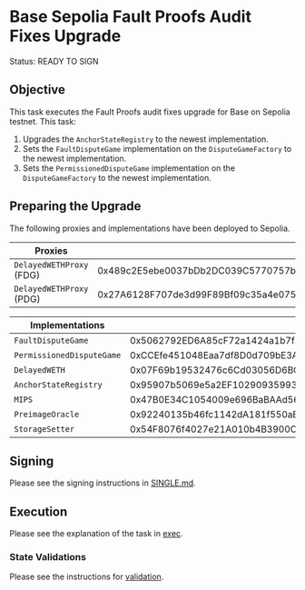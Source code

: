 # Base Sepolia Fault Proofs Audit Fixes Upgrade

Status: READY TO SIGN

## Objective

This task executes the Fault Proofs audit fixes upgrade for Base on Sepolia testnet. This task:

1. Upgrades the `AnchorStateRegistry` to the newest implementation.
2. Sets the `FaultDisputeGame` implementation on the `DisputeGameFactory` to the newest implementation.
3. Sets the `PermissionedDisputeGame` implementation on the `DisputeGameFactory` to the newest implementation.

## Preparing the Upgrade

The following proxies and implementations have been deployed to Sepolia.

| **Proxies**                |                                            |
|----------------------------|--------------------------------------------|
| `DelayedWETHProxy` (FDG)   | 0x489c2E5ebe0037bDb2DC039C5770757b8E54eA1F |
| `DelayedWETHProxy` (PDG)   | 0x27A6128F707de3d99F89Bf09c35a4e0753E1B808 |

| **Implementations**        |                                            |        |
|----------------------------|--------------------------------------------| ------ |
| `FaultDisputeGame`         | 0x5062792ED6A85cF72a1424a1b7f39eD0f7972a4B | v1.3.0 |
| `PermissionedDisputeGame`  | 0xCCEfe451048Eaa7df8D0d709bE3AA30d565694D2 | v1.3.0 |
| `DelayedWETH`              | 0x07F69b19532476c6Cd03056D6BC3F1b110Ab7538 | v1.1.0 |
| `AnchorStateRegistry`      | 0x95907b5069e5a2EF1029093599337a6C9dac8923 | v2.0.0 |
| `MIPS`                     | 0x47B0E34C1054009e696BaBAAd56165e1e994144d | v1.1.0 |
| `PreimageOracle`           | 0x92240135b46fc1142dA181f550aE8f595B858854 | v1.1.2 |
| `StorageSetter`            | 0x54F8076f4027e21A010b4B3900C86211Dd2C2DEB | v1.2.0 |

## Signing

Please see the signing instructions in [SINGLE.md](../../../SINGLE.md).

## Execution

Please see the explanation of the task in [exec](./EXEC.md).

### State Validations

Please see the instructions for [validation](./VALIDATION.md).
